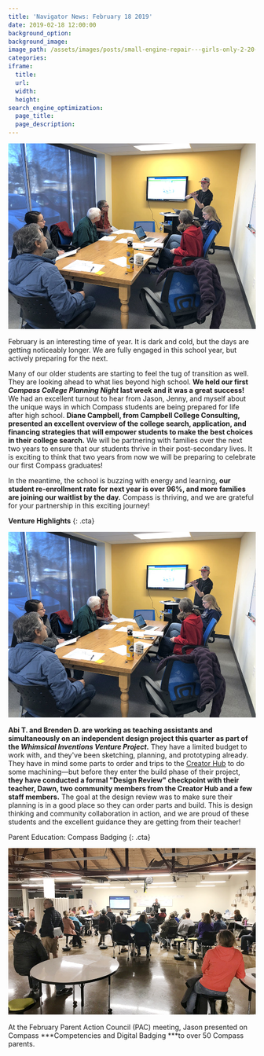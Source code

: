 ```yaml
---
title: 'Navigator News: February 18 2019'
date: 2019-02-18 12:00:00
background_option:
background_image:
image_path: /assets/images/posts/small-engine-repair---girls-only-2-20-15-pm.jpg
categories:
iframe:
  title:
  url:
  width:
  height:
search_engine_optimization:
  page_title:
  page_description:
---
```


![](/assets/images/unnamed-7.jpg)

February is an interesting time of year. It is dark and cold, but the days are getting noticeably longer. We are fully engaged in this school year, but actively preparing for the next.

Many of our older students are starting to feel the tug of transition as well. They are looking ahead to what lies beyond high school. **We held our first *Compass College Planning Night* last week and it was a great success!** We had an excellent turnout to hear from Jason, Jenny, and myself about the unique ways in which Compass students are being prepared for life after high school. **Diane Campbell, from Campbell College Consulting, presented an excellent overview of the college search, application, and financing strategies that will empower students to make the best choices in their college search.** We will be partnering with families over the next two years to ensure that our students thrive in their post-secondary lives. It is exciting to think that two years from now we will be preparing to celebrate our first Compass graduates!  

In the meantime, the school is buzzing with energy and learning, **our student re-enrollment rate for next year is over 96%, and more families are joining our waitlist by the day.** Compass is thriving, and we are grateful for your partnership in this exciting journey!

**Venture Highlights**
{: .cta}

![](/assets/images/unnamed-7.jpg)

**Abi T. and Brenden D. are working as teaching assistants and simultaneously on an independent design project this quarter as part of the *Whimsical Inventions Venture Project.*** They have a limited budget to work with, and they've been sketching, planning, and prototyping already. They have in mind some parts to order and trips to the [Creator Hub](https://compassfortcollins.us14.list-manage.com/track/click?u=f92353bb4e553c0be87c16d55&amp;id=fb74183548&amp;e=46f52667a0) to do some machining—but before they enter the build phase of their project, **they have conducted a formal "Design Review" checkpoint with their teacher, Dawn, two community members from the Creator Hub and a few staff members.** The goal at the design review was to make sure their planning is in a good place so they can order parts and build. This is design thinking and community collaboration in action, and we are proud of these students and the excellent guidance they are getting from their teacher!

Parent Education: Compass Badging
{: .cta}

![](/assets/images/unnamed-1.jpg)

At the February Parent Action Council (PAC) meeting, Jason presented on Compass *\*\*Competencies and Digital Badging \*\**to over 50 Compass parents.